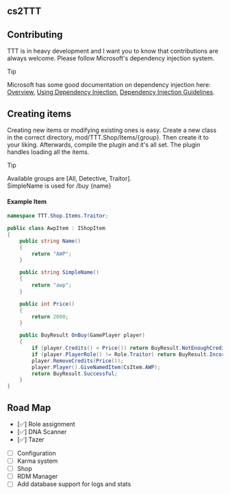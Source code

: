 ## cs2TTT

## Contributing
TTT is in heavy development and I want you to know that contributions are always welcome. Please follow Microsoft's dependency injection system.

> [!TIP]
> Microsoft has some good documentation on dependency injection here: 
> [Overview](https://learn.microsoft.com/en-us/dotnet/core/extensions/dependency-injection),
> [Using Dependency Injection](https://learn.microsoft.com/en-us/dotnet/core/extensions/dependency-injection-usage),
> [Dependency Injection Guidelines](https://learn.microsoft.com/en-us/dotnet/core/extensions/dependency-injection-guidelines).

## Creating items

Creating new items or modifying existing ones is easy. Create a new class in the correct directory, mod/TTT.Shop/Items/{group}. Then create it to your liking. Afterwards, compile the plugin and it's all set. The plugin handles loading all the items.

> [!TIP]
> Available groups are [All, Detective, Traitor]. <br>
> SimpleName is used for /buy {name}

#### Example Item
```c#
namespace TTT.Shop.Items.Traitor;

public class AwpItem : IShopItem
{
    public string Name()
    {
        return "AWP";
    }

    public string SimpleName()
    {
        return "awp";
    }

    public int Price()
    {
        return 2000;
    }

    public BuyResult OnBuy(GamePlayer player)
    {
        if (player.Credits() < Price()) return BuyResult.NotEnoughCredits;
        if (player.PlayerRole() != Role.Traitor) return BuyResult.IncorrectRole;
        player.RemoveCredits(Price());
        player.Player().GiveNamedItem(CsItem.AWP);
        return BuyResult.Successful;
    }
}
```

## Road Map
- [✅] Role assignment
- [✅] DNA Scanner
- [✅] Tazer
- [ ] Configuration
- [ ] Karma system
- [ ] Shop
- [ ] RDM Manager
- [ ] Add database support for logs and stats
